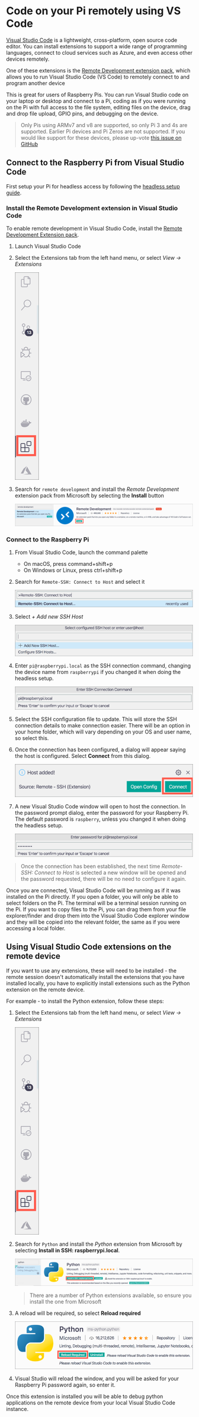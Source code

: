 # Code on your Pi remotely using VS Code

[Visual Studio Code](https://code.visualstudio.com/?WT.mc_id=rpi_resources-github-jabenn) is a lightweight, cross-platform, open source code editor. You can install extensions to support a wide range of programming languages, connect to cloud services such as Azure, and even access other devices remotely.

One of these extensions is the [Remote Development extension pack](https://marketplace.visualstudio.com/items?itemName=ms-vscode-remote.vscode-remote-extensionpack&WT.mc_id=rpi_resources-github-jabenn), which allows you to run Visual Studio Code (VS Code) to remotely connect to and program another device

This is great for users of Raspberry Pis. You can run Visual Studio code on your laptop or desktop and connect to a Pi, coding as if you were running on the Pi with full access to the file system, editing files on the device, drag and drop file upload, GPIO pins, and debugging on the device.

> Only Pis using ARMv7 and v8 are supported, so only Pi 3 and 4s are supported. Earlier Pi devices and Pi Zeros are not supported. If you would like support for these devices, please up-vote [this issue on GitHub](https://github.com/microsoft/vscode-remote-release/issues/669)

## Connect to the Raspberry Pi from Visual Studio Code

First setup your Pi for headless access by following the [headless setup guide](../headless-setup/).

### Install the Remote Development extension in Visual Studio Code

To enable remote development in Visual Studio Code, install the [Remote Development Extension pack](https://marketplace.visualstudio.com/items?itemName=ms-vscode-remote.vscode-remote-extensionpack&WT.mc_id=rpi_resources-github-jabenn).

1. Launch Visual Studio Code

1. Select the Extensions tab from the left hand menu, or select *View -> Extensions*

   ![The extensions tab in Visual Studio Code](./images/VSCodeMenuExtensions.png)

1. Search for `remote development` and install the *Remote Development* extension pack from Microsoft by selecting the **Install** button

   ![The remote development extension](./images/RemoteDevelopmentExtension.png)

### Connect to the Raspberry Pi

1. From Visual Studio Code, launch the command palette

   * On macOS, press command+shift+p
   * On Windows or Linux, press ctrl+shift+p

1. Search for `Remote-SSH: Connect to Host` and select it

   ![The connect to host option](./images/VSConnectToHost.png)

1. Select *+ Add new SSH Host*

   ![The add new host option](./images/AddNewSSHHost.png)

1. Enter `pi@raspberrypi.local` as the SSH connection command, changing the device name from `raspberrypi` if you changed it when doing the headless setup.

   ![The SSH connection command](./images/EnterSSHHost.png)

1. Select the SSH configuration file to update. This will store the SSH connection details to make connection easier. There will be an option in your home folder, which will vary depending on your OS and user name, so select this.

1. Once the connection has been configured, a dialog will appear saying the host is configured. Select **Connect** from this dialog.

   ![The host added dialog](./images/HostAddedDialog.png)

1. A new Visual Studio Code window will open to host the connection. In the password prompt dialog, enter the password for your Raspberry Pi. The default password is `raspberry`, unless you changed it when doing the headless setup.

   ![The password entry dialog](./images/SSHPassword.png)

> Once the connection has been established, the next time *Remote-SSH: Connect to Host* is selected a new window will be opened and the password requested, there will be no need to configure it again.

Once you are connected, Visual Studio Code will be running as if it was installed on the Pi directly. If you open a folder, you will only be able to select folders on the Pi. The terminal will be a terminal session running on the Pi. If you want to copy files to the Pi, you can drag them from your file explorer/finder and drop them into the Visual Studio Code explorer window and they will be copied into the relevant folder, the same as if you were accessing a local folder.

## Using Visual Studio Code extensions on the remote device

If you want to use any extensions, these will need to be installed - the remote session doesn't automatically install the extensions that you have installed locally, you have to explicitly install extensions such as the Python extension on the remote device.

For example - to install the Python extension, follow these steps:

1. Select the Extensions tab from the left hand menu, or select *View -> Extensions*

   ![The extensions tab in Visual Studio Code](./images/VSCodeMenuExtensions.png)

1. Search for `Python` and install the *Python* extension from Microsoft by selecting **Install in SSH: raspberrypi.local**.

   ![The python extension](./images/PythonExtension.png)

   > There are a number of Python extensions available, so ensure you install the one from Microsoft

1. A reload will be required, so select **Reload required**

   ![Reload required for the python extension](./images/PythonReloadRequired.png)

1. Visual Studio will reload the window, and you will be asked for your Raspberry Pi password again, so enter it.

Once this extension is installed you will be able to debug python applications on the remote device from your local Visual Studio Code instance.
